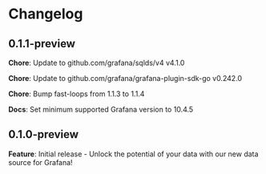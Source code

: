 # Changelog

## 0.1.1-preview

**Chore**: Update to github.com/grafana/sqlds/v4 v4.1.0

**Chore**: Update to github.com/grafana/grafana-plugin-sdk-go v0.242.0

**Chore**: Bump fast-loops from 1.1.3 to 1.1.4

**Docs**: Set minimum supported Grafana version to 10.4.5

## 0.1.0-preview

**Feature**: Initial release - Unlock the potential of your data with our new data source for Grafana!
